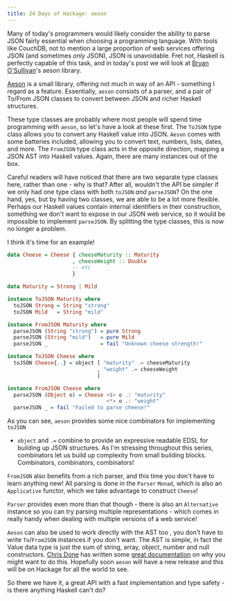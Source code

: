 ```yaml
---
title: 24 Days of Hackage: aeson
---
```


Many of today's programmers would likely consider the ability to parse JSON
fairly essential when choosing a programming language. With tools like CouchDB,
not to mention a large proportion of web services offering JSON (and sometimes
*only* JSON), JSON is unavoidable. Fret not, Haskell is perfectly capable of
this task, and in today's post we will look at
[Bryan O'Sullivan](http://www.serpentine.com/blog/)'s aeson library.

[Aeson](http://hackage.haskell.org/package/aeson) is a small library,
offering not much in way of an API - something I regard as a
feature. Essentially, `aeson` consists of a parser, and a pair of To/From JSON
classes to convert between JSON and richer Haskell structures.

These type classes are probably where most people will spend time programming
with `aeson`, so let's have a look at these first. The `ToJSON` type class
allows you to convert any Haskell value into JSON. `Aeson` comes with some
batteries included, allowing you to convert text, numbers, lists, dates, and
more. The `FromJSON` type class acts in the opposite direction, mapping a JSON
AST into Haskell values. Again, there are many instances out of the box.

Careful readers will have noticed that there are two separate type classes here,
rather than one - why is that? After all, wouldn't the API be simpler if we only
had one type class with both `toJSON` *and* `parseJSON`? On the one hand, yes,
but by having two classes, we are able to be a lot more flexible. Perhaps our
Haskell values contain internal identifiers in their construction, something we
don't want to expose in our JSON web service, so it would be impossible to
implement `parseJSON`. By splitting the type classes, this is now no longer a
problem.

I think it's time for an example!

```haskell
data Cheese = Cheese { cheeseMaturity :: Maturity
                     , cheeseWeight :: Double
                     -- etc
                     }

data Maturity = Strong | Mild

instance ToJSON Maturity where
  toJSON Strong = String "strong"
  toJSON Mild   = String "mild"

instance FromJSON Maturity where
  parseJSON (String "strong") = pure Strong
  parseJSON (String "mild")   = pure Mild
  parseJSON _                 = fail "Unknown cheese strength!"

instance ToJSON Cheese where
  toJSON Cheese{..} = object [ "maturity" .= cheeseMaturity
                             , "weight" .= cheeseWeight
                             ]

instance FromJSON Cheese where
  parseJSON (Object o) = Cheese <$> o .: "maturity"
                                <*> o .: "weight"
  parseJSON _ = fail "Failed to parse cheese!"
```

As you can see, `aeson` provides some nice combinators for implementing `toJSON`
- `object` and `.=` combine to provide an expressive readable EDSL for building
up JSON structures. As I'm stressing throughout this series, combinators let us
build up complexity from small building blocks. Combinators, combinators,
combinators!

`FromJSON` also benefits from a rich parser, and this time you don't have to
learn anything new! All parsing is done in the `Parser` `Monad`, which is also
an `Applicative` functor, which we take advantage to construct `Cheese`!

`Parser` provides even more than that though - there is also an `Alternative`
instance so you can try parsing multiple representations - which comes in really
handy when dealing with multiple versions of a web service!

`Aeson` can also be used to work directly with the AST too , you don't have to
write `To`/`FromJSON` instances if you don't want. The AST is simple, in fact
the Value data type is just the sum of string, array, object, number and null
constructors. [Chris Done](http://chrisdone.com/) has written some
[great documentation](http://chrisdone.com/aeson/dist/doc/html/aeson/Data-Aeson.html)
on why you might want to do this. Hopefully soon `aeson` will have a new release
and this will be on Hackage for all the world to see.

So there we have it, a great API with a fast implementation and type safety - is
there anything Haskell can't do?
